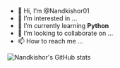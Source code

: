 - 👋 Hi, I’m @Nandkishor01
- 👀 I’m interested in ...
- 🌱 I’m currently learning **Python**
- 💞️ I’m looking to collaborate on ...
- 📫 How to reach me ...


![Nandkishor's GitHub stats](https://github-readme-stats.vercel.app/api?username=nandkishor01&theme=highcontrast&show_icons=true)


<!---
Nandkishor01/Nandkishor01 is a ✨ special ✨ repository because its `README.md` (this file) appears on your GitHub profile.
You can click the Preview link to take a look at your changes.
--->
